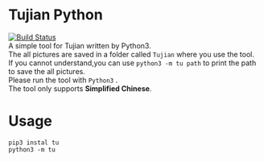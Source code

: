 # Tujian Python
[![Build Status](https://travis-ci.org/gggxbbb/tujian_python.svg?branch=master)](https://travis-ci.org/gggxbbb/tujian_python)  
A simple tool for Tujian written by Python3.  
The all pictures are saved in a folder called `Tujian` where you use the tool.  
If you cannot understand,you can use `python3 -m tu path` to print the path to save the all pictures.  
Please run the tool with `Python3` .  
The tool only supports **Simplified Chinese**.

# Usage
```
pip3 instal tu
python3 -m tu
```
